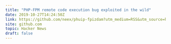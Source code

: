 ```yaml
---
title: "PHP-FPM remote code execution bug exploited in the wild"
date: 2019-10-27T14:24:50Z
link: https://github.com/neex/phuip-fpizdam?utm_medium=RSS&utm_source=hune
site: github.com
topic: Hacker News
draft: false
---
```


